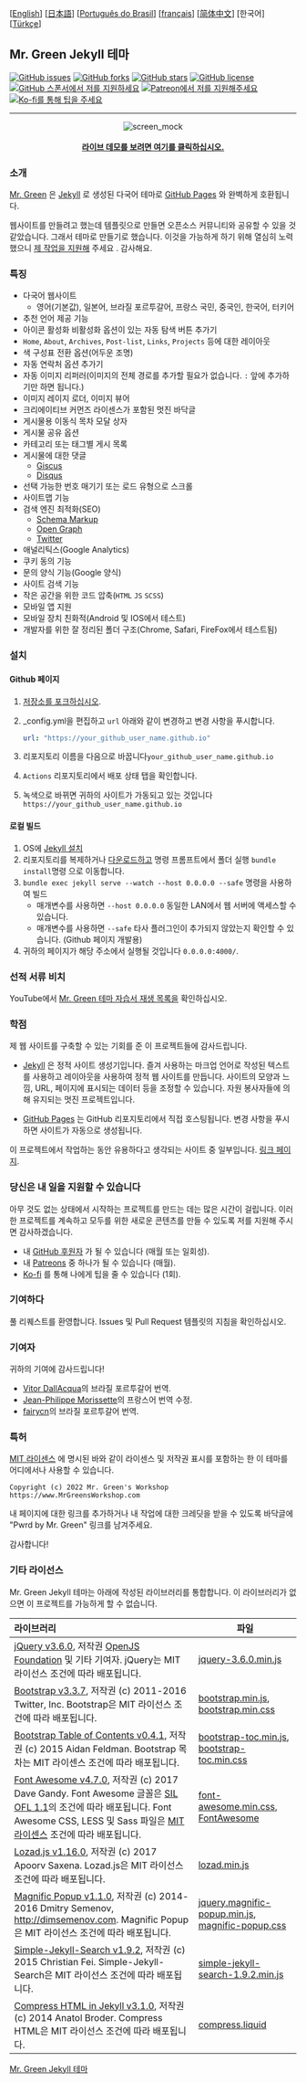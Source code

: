 [[English](https://github.com/MrGreensWorkshop/MrGreen-JekyllTheme/blob/main/README.md#readme)] [[日本語](https://github.com/MrGreensWorkshop/MrGreen-JekyllTheme/blob/main/README-ja.md#readme)] [[Português do Brasil](https://github.com/MrGreensWorkshop/MrGreen-JekyllTheme/blob/main/README-pt.md#readme)] [[français](https://github.com/MrGreensWorkshop/MrGreen-JekyllTheme/blob/main/README-fr.md#readme)] [[简体中文](https://github.com/MrGreensWorkshop/MrGreen-JekyllTheme/blob/main/README-zh.md#readme)] [한국어] [[Türkçe](https://github.com/MrGreensWorkshop/MrGreen-JekyllTheme/blob/main/README-tr.md#readme)]

## Mr. Green Jekyll 테마

<!-- readme -->

[<img src="https://img.shields.io/github/issues/MrGreensWorkshop/MrGreen-JekyllTheme" alt="GitHub issues" data-no-image-viewer>](https://github.com/MrGreensWorkshop/MrGreen-JekyllTheme/issues)
[<img src="https://img.shields.io/github/forks/MrGreensWorkshop/MrGreen-JekyllTheme?style=flat" alt="GitHub forks" data-no-image-viewer>](https://github.com/MrGreensWorkshop/MrGreen-JekyllTheme/blob/main/README-ko.md#readme)
[<img src="https://img.shields.io/github/stars/MrGreensWorkshop/MrGreen-JekyllTheme?style=flat" alt="GitHub stars" data-no-image-viewer>](https://github.com/MrGreensWorkshop/MrGreen-JekyllTheme/blob/main/README-ko.md#readme)
[<img src="https://img.shields.io/github/license/MrGreensWorkshop/MrGreen-JekyllTheme" alt="GitHub license" data-no-image-viewer>](https://github.com/MrGreensWorkshop/MrGreen-JekyllTheme/blob/main/LICENSE.txt)
[<img src="https://shields.io/badge/Github%20Sponsors-Support%20me-blue?logo=GitHub+Sponsors" alt="GitHub 스폰서에서 저를 지원하세요" data-no-image-viewer>](https://github.com/sponsors/MrGreensWorkshop "GitHub 스폰서에서 저를 지원하세요")
[<img src="https://shields.io/badge/Patreon-Support%20me-blue?logo=Patreon" alt="Patreon에서 저를 지원해주세요" data-no-image-viewer>](https://patreon.com/MrGreensWorkshop "Patreon에서 저를 지원해주세요")
[<img src="https://shields.io/badge/Ko--fi-Tip%20me-blue?logo=kofi" alt="Ko-fi를 통해 팁을 주세요" data-no-image-viewer>](https://ko-fi.com/MrGreensWorkshop "Ko-fi를 통해 팁을 주세요")

---

<div align="center">
  <img src="https://jekyll-theme-mrgreen-demo.mrgreensworkshop.com/assets/img/posts/mock1.jpg" max-height="500" alt="screen_mock">
  <br><br>
  <a href="https://jekyll-theme-mrgreen-demo.mrgreensworkshop.com/ko" style="font-weight: bold;" >라이브 데모를 보려면 여기를 클릭하십시오.</a>
</div>


### 소개

<!-- outline-start -->

[Mr. Green](https://github.com/MrGreensWorkshop/MrGreen-JekyllTheme) 은 [Jekyll](https://jekyllrb-ko.github.io) 로 생성된 다국어 테마로 [GitHub Pages](https://pages.github.com/) 와 완벽하게 호환됩니다.

<!-- outline-end -->

웹사이트를 만들려고 했는데 템플릿으로 만들면 오픈소스 커뮤니티와 공유할 수 있을 것 같았습니다. 그래서 테마로 만들기로 했습니다. 이것을 가능하게 하기 위해 열심히 노력했으니 [제 작업을 지원해](#당신은-내-일을-지원할-수-있습니다) 주세요 . 감사해요.

### 특징

- 다국어 웹사이트
  - 영어(기본값), 일본어, 브라질 포르투갈어, 프랑스 국민, 중국인, 한국어, 터키어
- 추천 언어 제공 기능
- 아이콘 활성화 비활성화 옵션이 있는 자동 탐색 버튼 추가기
- `Home`, `About`, `Archives`, `Post-list`, `Links`, `Projects` 등에 대한 레이아웃
- 색 구성표 전환 옵션(어두운 조명)
- 자동 연락처 옵션 추가기
- 자동 이미지 리퍼러(이미지의 전체 경로를 추가할 필요가 없습니다. `:` 앞에 추가하기만 하면 됩니다.)
- 이미지 레이지 로더, 이미지 뷰어
- 크리에이티브 커먼즈 라이센스가 포함된 멋진 바닥글
- 게시물용 이동식 목차 모달 상자
- 게시물 공유 옵션
- 카테고리 또는 태그별 게시 목록
- 게시물에 대한 댓글
  - [Giscus](https://giscus.app)
  - [Disqus](https://disqus.com)
- 선택 가능한 번호 매기기 또는 로드 유형으로 스크롤
- 사이트맵 기능
- 검색 엔진 최적화(SEO)
  - [Schema Markup](https://schema.org)
  - [Open Graph](https://ogp.me/)
  - [Twitter](https://developer.twitter.com/en/docs/twitter-for-websites/cards/overview/summary)
- 애널리틱스(Google Analytics)
- 쿠키 동의 기능
- 문의 양식 기능(Google 양식)
- 사이트 검색 기능
- 작은 공간을 위한 코드 압축(`HTML` `JS` `SCSS`)
- 모바일 앱 지원
- 모바일 장치 친화적(Android 및 IOS에서 테스트)
- 개발자를 위한 잘 정리된 폴더 구조(Chrome, Safari, FireFox에서 테스트됨)

### 설치

#### Github 페이지

1. [저장소를 포크하십시오](https://github.com/MrGreensWorkshop/MrGreen-JekyllTheme/fork).
1. \_config.yml을 편집하고 `url` 아래와 같이 변경하고 변경 사항을 푸시합니다.

   ```yaml
   url: "https://your_github_user_name.github.io"
   ```

1. 리포지토리 이름을 다음으로 바꿉니다`your_github_user_name.github.io`
1. `Actions` 리포지토리에서 배포 상태 탭을 확인합니다.
1. 녹색으로 바뀌면 귀하의 사이트가 가동되고 있는 것입니다`https://your_github_user_name.github.io`

#### 로컬 빌드

1. OS에 [Jekyll 설치](https://jekyllrb-ko.github.io/docs/installation/)
1. 리포지토리를 복제하거나 [다운로드하고](https://github.com/MrGreensWorkshop/MrGreen-JekyllTheme/releases/latest) 명령 프롬프트에서 폴더 실행 `bundle install`명령 으로 이동합니다.
1. `bundle exec jekyll serve --watch --host 0.0.0.0 --safe` 명령을 사용하여 빌드
    - 매개변수를 사용하면 `--host 0.0.0.0` 동일한 LAN에서 웹 서버에 액세스할 수 있습니다.
    - 매개변수를 사용하면 `--safe` 타사 플러그인이 추가되지 않았는지 확인할 수 있습니다. (Github 페이지 개발용)
1. 귀하의 페이지가 해당 주소에서 실행될 것입니다 `0.0.0.0:4000/`.

### 선적 서류 비치

YouTube에서 [Mr. Green 테마 자습서 재생 목록을](https://www.youtube.com/playlist?list=PLAymxPbYHgl-fFy5can7uZBMJtFWVcphD) 확인하십시오.

### 학점

제 웹 사이트를 구축할 수 있는 기회를 준 이 프로젝트들에 감사드립니다.

- [Jekyll](https://jekyllrb-ko.github.io) 은 정적 사이트 생성기입니다. 즐겨 사용하는 마크업 언어로 작성된 텍스트를 사용하고 레이아웃을 사용하여 정적 웹 사이트를 만듭니다. 사이트의 모양과 느낌, URL, 페이지에 표시되는 데이터 등을 조정할 수 있습니다. 자원 봉사자들에 의해 유지되는 멋진 프로젝트입니다.

- [GitHub Pages](https://pages.github.com/) 는 GitHub 리포지토리에서 직접 호스팅됩니다. 변경 사항을 푸시하면 사이트가 자동으로 생성됩니다.

이 프로젝트에서 작업하는 동안 유용하다고 생각되는 사이트 중 일부입니다. [링크 페이지](https://jekyll-theme-mrgreen-demo.mrgreensworkshop.com/ko/tabs/links.html).

### 당신은 내 일을 지원할 수 있습니다

아무 것도 없는 상태에서 시작하는 프로젝트를 만드는 데는 많은 시간이 걸립니다. 이러한 프로젝트를 계속하고 모두를 위한 새로운 콘텐츠를 만들 수 있도록 저를 지원해 주시면 감사하겠습니다.

- 내 [GitHub 후원자](https://github.com/sponsors/MrGreensWorkshop "GitHub 스폰서에서 저를 지원하세요") 가 될 수 있습니다 (매월 또는 일회성).
- 내 [Patreons](https://patreon.com/MrGreensWorkshop "Patreon에서 저를 지원해주세요") 중 하나가 될 수 있습니다 (매월).
- [Ko-fi](https://ko-fi.com/MrGreensWorkshop "Ko-fi를 통해 팁을 주세요") 를 통해 나에게 팁을 줄 수 있습니다 (1회).

### 기여하다

풀 리퀘스트를 환영합니다. Issues 및 Pull Request 템플릿의 지침을 확인하십시오.

### 기여자

귀하의 기여에 감사드립니다!

- [Vitor DallAcqua](https://github.com/fandangos)의 브라질 포르투갈어 번역.
- [Jean-Philippe Morissette](https://github.com/JPMorissette)의 프랑스어 번역 수정.
- [fairycn](https://github.com/fairycn)의 브라질 포르투갈어 번역.

### 특허

[MIT 라이센스](https://github.com/MrGreensWorkshop/MrGreen-JekyllTheme/blob/main/LICENSE.txt) 에 명시된 바와 같이 라이센스 및 저작권 표시를 포함하는 한 이 테마를 어디에서나 사용할 수 있습니다.

`Copyright (c) 2022 Mr. Green's Workshop https://www.MrGreensWorkshop.com`

내 페이지에 대한 링크를 추가하거나 내 작업에 대한 크레딧을 받을 수 있도록 바닥글에 "Pwrd by Mr. Green" 링크를 남겨주세요.

감사합니다!

### 기타 라이선스

Mr. Green Jekyll 테마는 아래에 작성된 라이브러리를 통합합니다. 이 라이브러리가 없으면 이 프로젝트를 가능하게 할 수 없습니다.

| 라이브러리                              | 파일 |
| :----------------------------------- | ---- |
| [jQuery v3.6.0](https://github.com/jquery/jquery/tree/3.6.0), 저작권 [OpenJS Foundation](https://openjsf.org) 및 기타 기여자. jQuery는 MIT 라이선스 조건에 따라 배포됩니다. | [jquery-3.6.0.min.js](https://github.com/MrGreensWorkshop/MrGreen-JekyllTheme/blob/main/assets/js/jquery-3.6.0.min.js) |
| [Bootstrap v3.3.7](https://github.com/twbs/bootstrap/tree/v3.3.7), 저작권 (c) 2011-2016 Twitter, Inc. Bootstrap은 MIT 라이선스 조건에 따라 배포됩니다. | [bootstrap.min.js](https://github.com/MrGreensWorkshop/MrGreen-JekyllTheme/blob/main/assets/js/bootstrap.min.js), [bootstrap.min.css](assets/css/bootstrap.min.css) |
| [Bootstrap Table of Contents v0.4.1](https://github.com/afeld/bootstrap-toc/tree/v0.4.1), 저작권 (c) 2015 Aidan Feldman. Bootstrap 목차는 MIT 라이센스 조건에 따라 배포됩니다. | [bootstrap-toc.min.js](https://github.com/MrGreensWorkshop/MrGreen-JekyllTheme/blob/main/assets/js/bootstrap-toc.min.js), [bootstrap-toc.min.css](assets/css/bootstrap-toc.min.css) |
| [Font Awesome v4.7.0](https://github.com/FortAwesome/Font-Awesome/tree/v4.7.0), 저작권 (c) 2017 Dave Gandy. Font Awesome 글꼴은 [SIL OFL 1.1](http://scripts.sil.org/OFL)의 조건에 따라 배포됩니다. Font Awesome CSS, LESS 및 Sass 파일은 [MIT 라이센스](https://opensource.org/licenses/mit-license.html) 조건에 따라 배포됩니다. | [font-awesome.min.css](https://github.com/MrGreensWorkshop/MrGreen-JekyllTheme/blob/main/assets/css/font-awesome.min.css), [FontAwesome](https://github.com/MrGreensWorkshop/MrGreen-JekyllTheme/blob/main/assets/fonts/) |
| [Lozad.js v1.16.0](https://github.com/ApoorvSaxena/lozad.js/tree/v1.16.0), 저작권 (c) 2017 Apoorv Saxena. Lozad.js은 MIT 라이선스 조건에 따라 배포됩니다. | [lozad.min.js](https://github.com/MrGreensWorkshop/MrGreen-JekyllTheme/blob/main/assets/js/lozad.min.js) |
| [Magnific Popup v1.1.0](https://github.com/dimsemenov/Magnific-Popup/tree/1.1.0), 저작권 (c) 2014-2016 Dmitry Semenov, http://dimsemenov.com. Magnific Popup은 MIT 라이선스 조건에 따라 배포됩니다. | [jquery.magnific-popup.min.js](https://github.com/MrGreensWorkshop/MrGreen-JekyllTheme/blob/main/assets/js/jquery.magnific-popup.min.js), [magnific-popup.css](assets/css/magnific-popup.css) |
| [Simple-Jekyll-Search v1.9.2](https://github.com/christian-fei/Simple-Jekyll-Search/tree/v1.9.2), 저작권 (c) 2015 Christian Fei. Simple-Jekyll-Search은 MIT 라이선스 조건에 따라 배포됩니다. | [simple-jekyll-search-1.9.2.min.js](https://github.com/MrGreensWorkshop/MrGreen-JekyllTheme/blob/main/assets/js/simple-jekyll-search-1.9.2.min.js) |
| [Compress HTML in Jekyll v3.1.0](https://github.com/penibelst/jekyll-compress-html/tree/v3.1.0), 저작권 (c) 2014 Anatol Broder. Compress HTML은 MIT 라이선스 조건에 따라 배포됩니다. | [compress.liquid](https://github.com/MrGreensWorkshop/MrGreen-JekyllTheme/blob/main/_layouts/util/compress.liquid) |

[Mr. Green Jekyll 테마](https://github.com/MrGreensWorkshop/MrGreen-JekyllTheme)
